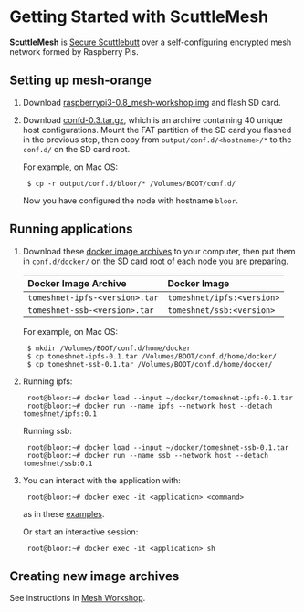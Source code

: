 Getting Started with ScuttleMesh
================================

**ScuttleMesh** is [Secure Scuttlebutt](https://github.com/ssbc/secure-scuttlebutt) over a self-configuring encrypted mesh network formed by Raspberry Pis.

## Setting up mesh-orange

1. Download [raspberrypi3-0.8_mesh-workshop.img](https://github.com/benhylau/mesh-workshop/releases/download/v0.3/raspberrypi3-0.8_mesh-workshop.img) and flash SD card.

1. Download [confd-0.3.tar.gz](https://github.com/benhylau/mesh-workshop/releases/download/v0.3/confd-0.3.tar.gz), which is an archive containing 40 unique host configurations. Mount the FAT partition of the SD card you flashed in the previous step, then copy from `output/conf.d/<hostname>/*` to the `conf.d/` on the SD card root.

    For example, on Mac OS:

        $ cp -r output/conf.d/bloor/* /Volumes/BOOT/conf.d/

    Now you have configured the node with hostname `bloor`.

## Running applications

1. Download these [docker image archives](https://ipfs.io/ipns/QmcxKn3WEwWTf5WCnWD9WPnq4mfu1zXkMDgVKCNFJ6NpDG) to your computer, then put them in `conf.d/docker/` on the SD card root of each node you are preparing.

    | Docker Image Archive           | Docker Image               |
    |:-------------------------------|:---------------------------|
    | `tomeshnet-ipfs-<version>.tar` | `tomeshnet/ipfs:<version>` |
    | `tomeshnet-ssb-<version>.tar`  | `tomeshnet/ssb:<version>`  |

    For example, on Mac OS:

        $ mkdir /Volumes/BOOT/conf.d/home/docker
        $ cp tomeshnet-ipfs-0.1.tar /Volumes/BOOT/conf.d/home/docker/
        $ cp tomeshnet-ssb-0.1.tar /Volumes/BOOT/conf.d/home/docker/

1. Running ipfs:

        root@bloor:~# docker load --input ~/docker/tomeshnet-ipfs-0.1.tar
        root@bloor:~# docker run --name ipfs --network host --detach tomeshnet/ipfs:0.1

    Running ssb:

        root@bloor:~# docker load --input ~/docker/tomeshnet-ssb-0.1.tar
        root@bloor:~# docker run --name ssb --network host --detach tomeshnet/ssb:0.1

1. You can interact with the application with:

        root@bloor:~# docker exec -it <application> <command>

    as in these [examples](./docs/ssb-docker-examples.md).

    Or start an interactive session:

        root@bloor:~# docker exec -it <application> sh

## Creating new image archives

See instructions in [Mesh Workshop](https://github.com/benhylau/mesh-workshop#10-run-applications-with-docker).
